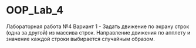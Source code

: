 # OOP_Lab_4
Лабораторная работа №4 Вариант 1 - Задать движение по экрану строк (одна за другой) из массива строк. Направление движения по апплету и значение каждой строки выбирается случайным образом.
